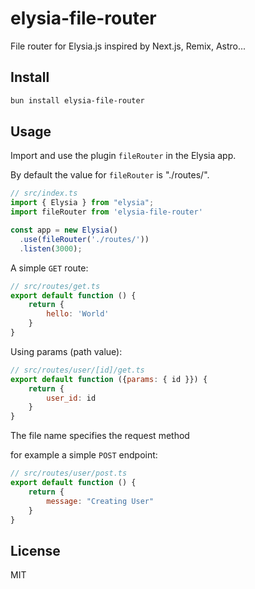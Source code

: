 # elysia-file-router

File router for Elysia.js inspired by Next.js, Remix, Astro...

## Install

```bash
bun install elysia-file-router
```

## Usage

Import and use the plugin ```fileRouter``` in the Elysia app.

By default the value for ```fileRouter``` is "./routes/".

```js
// src/index.ts
import { Elysia } from "elysia";
import fileRouter from 'elysia-file-router'

const app = new Elysia()
  .use(fileRouter('./routes/'))
  .listen(3000);
```

A simple ```GET``` route:

```js
// src/routes/get.ts
export default function () {
    return {
        hello: 'World'
    }
}
```

Using params (path value):

```js
// src/routes/user/[id]/get.ts
export default function ({params: { id }}) {
    return {
        user_id: id
    }
}
```

The file name specifies the request method

for example a simple ```POST``` endpoint:

```js
// src/routes/user/post.ts
export default function () {
    return {
        message: "Creating User"
    }
}
```

## License

MIT